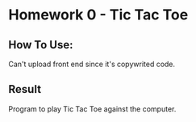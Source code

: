 # Homework 0 - Tic Tac Toe

## How To Use:
Can't upload front end since it's copywrited code.

## Result
Program to play Tic Tac Toe against the computer.
